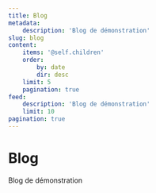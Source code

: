 ```yaml
---
title: Blog
metadata:
    description: 'Blog de démonstration'
slug: blog
content:
    items: '@self.children'
    order:
        by: date
        dir: desc
    limit: 5
    pagination: true
feed:
    description: 'Blog de démonstration'
    limit: 10
pagination: true
---
```


# Blog
Blog de démonstration
